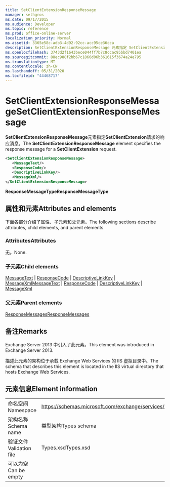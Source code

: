 ```yaml
---
title: SetClientExtensionResponseMessage
manager: sethgros
ms.date: 09/17/2015
ms.audience: Developer
ms.topic: reference
ms.prod: office-online-server
localization_priority: Normal
ms.assetid: 3365e58c-adb3-4d92-92cc-acc95ce36cca
description: SetClientExtensionResponseMessage 元素指定 SetClientExtension 请求的响应消息。
ms.openlocfilehash: 3743d2f1643bece044ff7b7c8ccac95bbd7401ea
ms.sourcegitcommit: 88ec988f2bb67c1866d06b361615f3674a24e795
ms.translationtype: MT
ms.contentlocale: zh-CN
ms.lasthandoff: 05/31/2020
ms.locfileid: "44468717"
---
```

# <a name="setclientextensionresponsemessage"></a><span data-ttu-id="4d726-103">SetClientExtensionResponseMessage</span><span class="sxs-lookup"><span data-stu-id="4d726-103">SetClientExtensionResponseMessage</span></span>

<span data-ttu-id="4d726-104">**SetClientExtensionResponseMessage**元素指定**SetClientExtension**请求的响应消息。</span><span class="sxs-lookup"><span data-stu-id="4d726-104">The **SetClientExtensionResponseMessage** element specifies the response message for a **SetClientExtension** request.</span></span> 
  
```XML
<SetClientExtensionResponseMessage>
   <MessageText/>
   <ResponseCode/>
   <DescriptiveLinkKey/>
   <MessageXml/>
</SetClientExtensionResponseMessage>
```

 <span data-ttu-id="4d726-105">**ResponseMessageType**</span><span class="sxs-lookup"><span data-stu-id="4d726-105">**ResponseMessageType**</span></span>
## <a name="attributes-and-elements"></a><span data-ttu-id="4d726-106">属性和元素</span><span class="sxs-lookup"><span data-stu-id="4d726-106">Attributes and elements</span></span>

<span data-ttu-id="4d726-107">下面各部分介绍了属性、子元素和父元素。</span><span class="sxs-lookup"><span data-stu-id="4d726-107">The following sections describe attributes, child elements, and parent elements.</span></span>
  
### <a name="attributes"></a><span data-ttu-id="4d726-108">Attributes</span><span class="sxs-lookup"><span data-stu-id="4d726-108">Attributes</span></span>

<span data-ttu-id="4d726-109">无。</span><span class="sxs-lookup"><span data-stu-id="4d726-109">None.</span></span>
  
### <a name="child-elements"></a><span data-ttu-id="4d726-110">子元素</span><span class="sxs-lookup"><span data-stu-id="4d726-110">Child elements</span></span>

<span data-ttu-id="4d726-111">[MessageText](messagetext.md)  | [ResponseCode](responsecode.md)  | [DescriptiveLinkKey](descriptivelinkkey.md)  | [MessageXml](messagexml.md)</span><span class="sxs-lookup"><span data-stu-id="4d726-111">[MessageText](messagetext.md) | [ResponseCode](responsecode.md) | [DescriptiveLinkKey](descriptivelinkkey.md) | [MessageXml](messagexml.md)</span></span>
  
### <a name="parent-elements"></a><span data-ttu-id="4d726-112">父元素</span><span class="sxs-lookup"><span data-stu-id="4d726-112">Parent elements</span></span>

[<span data-ttu-id="4d726-113">ResponseMessages</span><span class="sxs-lookup"><span data-stu-id="4d726-113">ResponseMessages</span></span>](responsemessages.md)
  
## <a name="remarks"></a><span data-ttu-id="4d726-114">备注</span><span class="sxs-lookup"><span data-stu-id="4d726-114">Remarks</span></span>

<span data-ttu-id="4d726-115">Exchange Server 2013 中引入了此元素。</span><span class="sxs-lookup"><span data-stu-id="4d726-115">This element was introduced in Exchange Server 2013.</span></span>
  
<span data-ttu-id="4d726-116">描述此元素的架构位于承载 Exchange Web Services 的 IIS 虚拟目录中。</span><span class="sxs-lookup"><span data-stu-id="4d726-116">The schema that describes this element is located in the IIS virtual directory that hosts Exchange Web Services.</span></span>
  
## <a name="element-information"></a><span data-ttu-id="4d726-117">元素信息</span><span class="sxs-lookup"><span data-stu-id="4d726-117">Element information</span></span>

|||
|:-----|:-----|
|<span data-ttu-id="4d726-118">命名空间</span><span class="sxs-lookup"><span data-stu-id="4d726-118">Namespace</span></span>  <br/> |https://schemas.microsoft.com/exchange/services/2006/types  <br/> |
|<span data-ttu-id="4d726-119">架构名称</span><span class="sxs-lookup"><span data-stu-id="4d726-119">Schema name</span></span>  <br/> |<span data-ttu-id="4d726-120">类型架构</span><span class="sxs-lookup"><span data-stu-id="4d726-120">Types schema</span></span>  <br/> |
|<span data-ttu-id="4d726-121">验证文件</span><span class="sxs-lookup"><span data-stu-id="4d726-121">Validation file</span></span>  <br/> |<span data-ttu-id="4d726-122">Types.xsd</span><span class="sxs-lookup"><span data-stu-id="4d726-122">Types.xsd</span></span>  <br/> |
|<span data-ttu-id="4d726-123">可以为空</span><span class="sxs-lookup"><span data-stu-id="4d726-123">Can be empty</span></span>  <br/> ||
   

